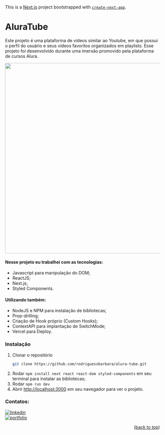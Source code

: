 This is a [Next.js](https://nextjs.org/) project bootstrapped with [`create-next-app`](https://github.com/vercel/next.js/tree/canary/packages/create-next-app).

# AluraTube
Este projeto é uma plataforma de vídeos similar ao Youtube, em que possui o perfil do usuário e seus vídeos favoritos organizados em playlists. Esse projeto foi desenvolvido durante uma imersão promovido pela plataforma de cursos Alura.

<div align="center">
  <img src="https://user-images.githubusercontent.com/51721156/205991338-e76538e1-2ba9-4db2-b47b-1f604f8419e0.png" width="620px" />
</div>

#### Nesse projeto eu trabalhei com as tecnologias:
  - Javascript para manipulação do DOM;
  - ReactJS;
  - Next.js;
  - Styled Components.

#### Utilizando também:
  - NodeJS e NPM para instalação de bibliotecas;
  - Prop-drilling;
  - Criação de Hook próprio (Custom Hooks);
  - ContextAPI para implantação de SwitchMode;
  - Vercel para Deploy.

### Instalação
1. Clonar o repositório
   ```sh
   git clone https://github.com/rodriguessbarbara/alura-tube.git
   ```
2. Rodar `npm install next react react-dom styled-components` em seu terminal para instalar as bibliotecas;
3. Rodar `npm run dev` 
4. Abrir [http://localhost:3000](http://localhost:3000) em seu navegador para ver o projeto.

### Contatos:
[![linkedin](https://img.shields.io/badge/linkedin-0A66C2?style=for-the-badge&logo=linkedin&logoColor=white)](https://www.linkedin.com/in/rodriguessbarbara/)</br>
[![portfolio](https://img.shields.io/badge/my_portfolio-000?style=for-the-badge&logo=ko-fi&logoColor=white)](https://rodriguessbarbara.github.io/)</br>

<p align="right">(<a href="#top">back to top</a>)</p>
